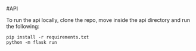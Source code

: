 #API

To run the api locally, clone the repo, move inside the api directory and run the following:

```
pip install -r requirements.txt
python -m flask run
```
